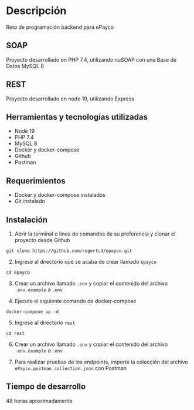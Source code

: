 # Descripción

Reto de programación backend para ePayco

## SOAP
Proyecto desarrollado en PHP 7.4, utilizando nuSOAP con una Base de Datos MySQL 8

## REST
Proyecto desarrollado en node 19, utilizando Express

## Herramientas y tecnologías utilizadas

- Node 19
- PHP 7.4
- MySQL 8
- Docker y docker-compose
- Github
- Postman

## Requerimientos

- Docker y docker-compose instalados
- Git instalado

## Instalación

1. Abrir la terminal o línea de comandos de su preferencia y clonar el proyecto desde Github
```
git clone https://github.com/rogertcd/epayco.git
```
2. Ingrese al directorio que se acaba de crear llamado `epayco`
```
cd epayco
```
3. Crear un archivo llamado `.env` y copiar el contenido del archivo `.env.example` a `.env`
   

4. Ejecute el siguiente comando de docker-compose
```
docker-compose up -d
```

5. Ingrese al directorio `rest`
```
cd rest
```
6. Crear un archivo llamado `.env` y copiar el contenido del archivo `.env.example` a `.env`


7. Para realizar pruebas de los endpoints, importe la colección del archivo `ePayco.postman_collection.json` con Postman 



## Tiempo de desarrollo

48 horas aproximadamente